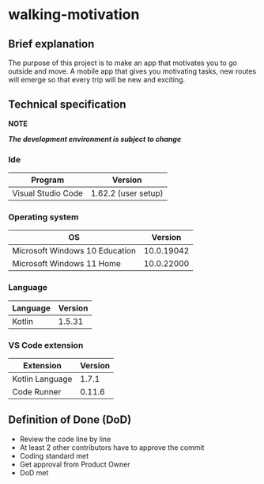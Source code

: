 # walking-motivation


## Brief explanation 
The purpose of this project is to make an app that motivates you to go outside and move.
A mobile app that gives you motivating tasks, new routes will emerge so that every trip will be new and exciting.


## Technical specification

**NOTE**

***The development environment is subject to change***

### Ide

|Program|Version|
|---|---|
|Visual Studio Code|1.62.2 (user setup)|

### Operating system

|OS|Version|
|---|---|
|Microsoft Windows 10 Education|10.0.19042|
|Microsoft Windows 11 Home|10.0.22000|

### Language

|Language|Version|
|---|---|
|Kotlin|1.5.31|

### VS Code extension

|Extension|Version|
|---|---|
|Kotlin Language|1.7.1|
|Code Runner|0.11.6|

## Definition of Done (DoD)

- Review the code line by line
- At least 2 other contributors have to approve the commit
- Coding standard met
- Get approval from Product Owner
- DoD met
